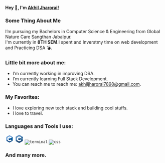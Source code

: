#### Hey 👋, I'm [Akhil Jharorai!](https://github.com/Akhil-Jharoria/)

### Some Thing About Me 
I’m pursuing my Bachelors  in Computer Science & Engineering from Global Nature Care Sangthan Jabalpur. <br>
I'm currently in **8TH SEM**.I spent and Inverstmy time on web development and Practicing DSA 💣.</br>

### Little bit more about me:

-  I’m currently working in improving DSA.
-  I’m currently learning Full Stack Development.
-  You can reach me to reach me: akhiljharorai7898@gmail.com.

<!-- - 📝 &nbsp; Checkout my [Resume](https://github.com/sanjay-singh-patel/sanjay-singh-patel/resume.pdf). -->

### My Favorites:

-  I love exploring new tech stack and building cool stuffs.
-  I love to travel.

### Languages and Tools I use:

<code><img height="27" src="https://raw.githubusercontent.com/github/explore/80688e429a7d4ef2fca1e82350fe8e3517d3494d/topics/c/c.png" alt="c"></code>
<code><img height="27" src="https://raw.githubusercontent.com/github/explore/80688e429a7d4ef2fca1e82350fe8e3517d3494d/topics/cpp/cpp.png" alt="cpp"></code>
<code><img height="27" src="https://cdn.pixabay.com/photo/2017/08/05/11/16/logo-2582748_640.png" alt="terminal"></code>
<code><img height="27" src="https://upload.wikimedia.org/wikipedia/commons/thumb/d/d5/CSS3_logo_and_wordmark.svg/1452px-CSS3_logo_and_wordmark.svg.png" alt="css"></code>

### And many more.
